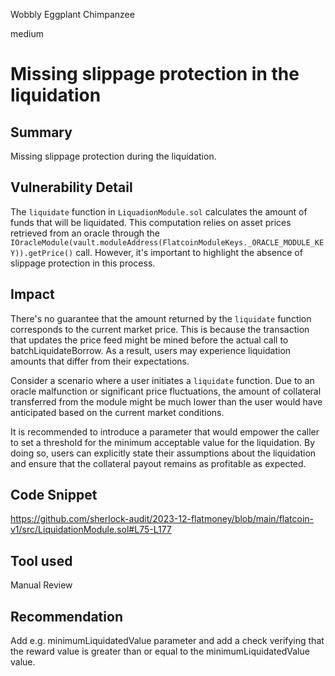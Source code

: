 Wobbly Eggplant Chimpanzee

medium

# Missing slippage protection in the liquidation

## Summary

Missing slippage protection during the liquidation.

## Vulnerability Detail

The `liquidate` function in `LiquadionModule.sol` calculates the amount of funds that will be liquidated. This computation relies on asset prices retrieved from an oracle through the `IOracleModule(vault.moduleAddress(FlatcoinModuleKeys._ORACLE_MODULE_KEY)).getPrice()` call. However, it's important to highlight the absence of slippage protection in this process.

## Impact

There's no guarantee that the amount returned by the `liquidate` function corresponds to the current market price. This is because the transaction that updates the price feed might be mined before the actual call to batchLiquidateBorrow. As a result, users may experience liquidation amounts that differ from their expectations.

Consider a scenario where a user initiates a `liquidate` function. Due to an oracle malfunction or significant price fluctuations, the amount of collateral transferred from the module might be much lower than the user would have anticipated based on the current market conditions.

It is recommended to introduce a parameter that would empower the caller to set a threshold for the minimum acceptable value for the liquidation. By doing so, users can explicitly state their assumptions about the liquidation and ensure that the collateral payout remains as profitable as expected.

## Code Snippet

https://github.com/sherlock-audit/2023-12-flatmoney/blob/main/flatcoin-v1/src/LiquidationModule.sol#L75-L177

## Tool used

Manual Review

## Recommendation

Add e.g. minimumLiquidatedValue parameter and add a check verifying that the
reward value is greater than or equal to the minimumLiquidatedValue value.
